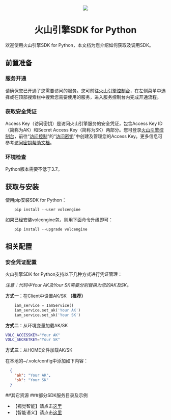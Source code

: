 <h1 align="center"><img src="https://iam.volccdn.com/obj/volcengine-public/pic/volcengine-icon.png"></h1>
<h1 align="center">火山引擎SDK for Python</h1> 
欢迎使用火山引擎SDK for Python，本文档为您介绍如何获取及调用SDK。

## 前置准备
### 服务开通
请确保您已开通了您需要访问的服务。您可前往[火山引擎控制台](https://console.volcengine.com/ )，在左侧菜单中选择或在顶部搜索栏中搜索您需要使用的服务，进入服务控制台内完成开通流程。
### 获取安全凭证
Access Key（访问密钥）是访问火山引擎服务的安全凭证，包含Access Key ID（简称为AK）和Secret Access Key（简称为SK）两部分。您可登录[火山引擎控制台](https://console.volcengine.com/ )，前往“[访问控制](https://console.volcengine.com/iam )”的“[访问密钥](https://console.volcengine.com/iam/keymanage/ )”中创建及管理您的Access Key。更多信息可参考[访问密钥帮助文档](https://www.volcengine.com/docs/6291/65568 )。
### 环境检查
Python版本需要不低于3.7。

## 获取与安装

使用pip安装SDK for Python：
```
    pip install --user volcengine
```
如果已经安装volcengine包，则用下面命令升级即可：
```
    pip install --upgrade volcengine
```

## 相关配置
### 安全凭证配置
火山引擎SDK for Python支持以下几种方式进行凭证管理：

*注意：代码中Your AK及Your SK需要分别替换为您的AK及SK。*

**方式一**：在Client中设置AK/SK **（推荐）**
  ```python
      iam_service = IamService()
      iam_service.set_ak('Your AK')
      iam_service.set_sk('Your SK')
  ```

**方式二**：从环境变量加载AK/SK
  ```bash
  VOLC_ACCESSKEY="Your AK"  
  VOLC_SECRETKEY="Your SK"
  ```
**方式三**：从HOME文件加载AK/SK

在本地的~/.volc/config中添加如下内容：
  ```json
    {
      "ak": "Your AK",
      "sk": "Your SK"
    }
  ```



##其它资源
###部分SDK服务目录及示例

- 【视觉智能】请点击[这里](volcengine/visual/README.md)
- 【智能语义】请点击[这里](volcengine/nlp/README.md)

